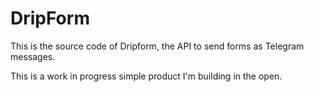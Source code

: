 # DripForm
This is the source code of Dripform, the API to send forms as Telegram messages.

This is a work in progress simple product I'm building in the open.